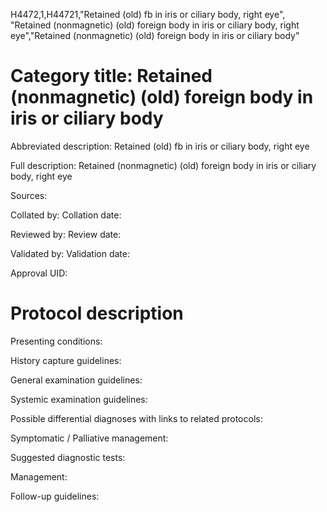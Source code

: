 H4472,1,H44721,"Retained (old) fb in iris or ciliary body, right eye", "Retained (nonmagnetic) (old) foreign body in iris or ciliary body, right eye","Retained (nonmagnetic) (old) foreign body in iris or ciliary body"
# Category title: Retained (nonmagnetic) (old) foreign body in iris or ciliary body

Abbreviated description: Retained (old) fb in iris or ciliary body, right eye

Full description: Retained (nonmagnetic) (old) foreign body in iris or ciliary body, right eye

Sources:

Collated by:
Collation date:

Reviewed by:
Review date:

Validated by:
Validation date:

Approval UID:

# Protocol description

Presenting conditions:

History capture guidelines:

General examination guidelines:

Systemic examination guidelines:

Possible differential diagnoses with links to related protocols:

Symptomatic / Palliative management:

Suggested diagnostic tests:

Management:

Follow-up guidelines:
